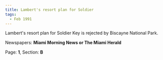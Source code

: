 ```yaml
---  
title: Lambert's resort plan for Soldier  
tags:  
  - Feb 1991  
---  
```

  
Lambert's resort plan for Soldier Key is rejected by Biscayne National Park.  
  
Newspapers: **Miami Morning News or The Miami Herald**  
  
Page: **1**, Section: **B** 
